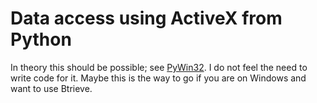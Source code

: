 # Data access using ActiveX from Python

In theory this should be possible; see [PyWin32](https://github.com/mhammond/pywin32). I do not feel the need to write code for it.
Maybe this is the way to go if you are on Windows and want to use Btrieve.


